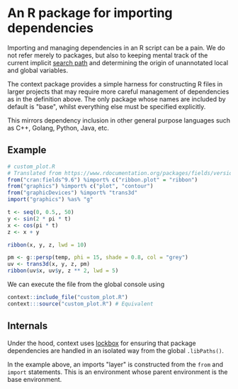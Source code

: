 # An R package for importing dependencies

Importing and managing dependencies in an R script can be a pain. We do not refer merely
to packages, but also to keeping mental track of the current implicit [search path](http://stat.ethz.ch/R-manual/R-devel/library/base/html/search.html)
and determining the origin of unannotated local and global variables.

The context package provides a simple harness for constructing R files in larger
projects that may require more careful management of dependencies as in
the definition above. The only package whose names are included by 
default is "base", whilst everything else must be specified explicitly.

This mirrors dependency inclusion in other general purpose languages such as
C++, Golang, Python, Java, etc.

## Example

```r
# custom_plot.R
# Translated from https://www.rdocumentation.org/packages/fields/versions/9.6/topics/ribbon.plot
from("cran:fields^9.6") %import% c("ribbon.plot" = "ribbon")
from("graphics") %import% c("plot", "contour")
from("graphicDevices") %import% "trans3d"
import("graphics") %as% "g"

t <- seq(0, 0.5,, 50)
y <- sin(2 * pi * t)
x <- cos(pi * t)
z <- x + y

ribbon(x, y, z, lwd = 10)

pm <- g::persp(temp, phi = 15, shade = 0.8, col = "grey") 
uv <- trans3d(x, y, z, pm)
ribbon(uv$x, uv$y, z ** 2, lwd = 5)
```

We can execute the file from the global console using

```r
context::include_file("custom_plot.R")
context:::source("custom_plot.R") # Equivalent
```

## Internals

Under the hood, context uses [lockbox](https://github.com/robertzk/lockbox) for ensuring
that package dependencies are handled in an isolated way from the global `.libPaths()`.

In the example above, an imports "layer" is constructed from the `from` and `import`
statements. This is an environment whose parent environment is the base environment.
